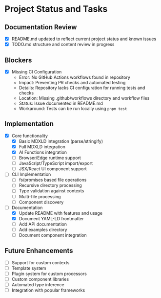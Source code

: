 # Project Status and Tasks

## Documentation Review

- [x] README.md updated to reflect current project status and known issues
- [x] TODO.md structure and content review in progress

## Blockers

- [x] Missing CI Configuration
  - Error: No GitHub Actions workflows found in repository
  - Impact: Preventing PR checks and automated testing
  - Details: Repository lacks CI configuration for running tests and checks
  - Location: Missing .github/workflows directory and workflow files
  - Status: Issue documented in README.md
  - Workaround: Tests can be run locally using `pnpm test`

## Implementation

- [x] Core functionality
  - [x] Basic MDXLD integration (parse/stringify)
  - [x] Full MDXLD integration
  - [x] AI Functions integration
  - [ ] Browser/Edge runtime support
  - [ ] JavaScript/TypeScript import/export
  - [ ] JSX/React UI component support
- [ ] CLI Implementation
  - [ ] fs/promises based file operations
  - [ ] Recursive directory processing
  - [ ] Type validation against contexts
  - [ ] Multi-file processing
  - [ ] Component discovery
- [ ] Documentation
  - [x] Update README with features and usage
  - [x] Document YAML-LD frontmatter
  - [ ] Add API documentation
  - [ ] Add examples directory
  - [ ] Document component integration

## Future Enhancements

- [ ] Support for custom contexts
- [ ] Template system
- [ ] Plugin system for custom processors
- [ ] Custom component libraries
- [ ] Automated type inference
- [ ] Integration with popular frameworks
